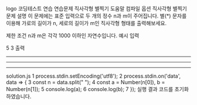 logo
코딩테스트 연습
연습문제
직사각형 별찍기
도움말
컴파일 옵션
직사각형 별찍기
문제 설명
이 문제에는 표준 입력으로 두 개의 정수 n과 m이 주어집니다.
별(*) 문자를 이용해 가로의 길이가 n, 세로의 길이가 m인 직사각형 형태를 출력해보세요.

제한 조건
n과 m은 각각 1000 이하인 자연수입니다.
예시
입력

5 3
출력

*****
*****
*****
solution.js
1
process.stdin.setEncoding('utf8');
2
process.stdin.on('data', data => {
3
    const n = data.split(" ");
4
    const a = Number(n[0]), b = Number(n[1]);
5
    console.log(a);
6
    console.log(b);
7
});
실행 결과
코드를 초기화하였습니다.